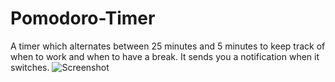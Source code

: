 # Pomodoro-Timer
A timer which alternates between 25 minutes and 5 minutes to keep track of when to work and when to have a break. It sends you a notification when it switches.
![Screenshot](https://i.imgur.com/vmmLGKl.jpg)
